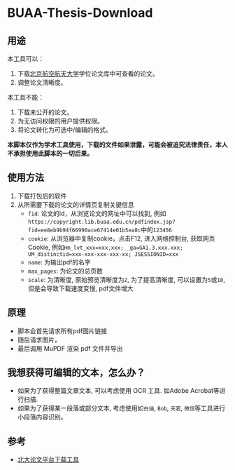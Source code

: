 # BUAA-Thesis-Download
## 用途
本工具可以：
1. 下载[北京航空航天大学](https://paper.lib.buaa.edu.cn/index.action)学位论文库中可查看的论文。
2. 调整论文清晰度。

本工具不能：
1. 下载未公开的论文。
2. 为无访问权限的用户提供权限。
3. 将论文转化为可选中/编辑的格式。

**本脚本仅作为学术工具使用，下载的文件如果泄露，可能会被追究法律责任，本人不承担使用此脚本的一切后果。**

## 使用方法
1. 下载打包后的软件
2. 从所需要下载的论文的详情页复制关键信息
   - `fid`: 论文的id，从浏览论文的网址中可以找到, 例如`https://copyright.lib.buaa.edu.cn/pdfindex.jsp?fid=ee8eb9b94f66990ace67414e01b5ea8c`中的`123456`
   - `cookie`: 从浏览器中复制cookie，点击F12, 进入网络控制台, 获取网页Cookie, 例如`Hm_lvt_xxx=xxx,xxx; _ga=GA1.3.xxx.xxx; UM_distinctid=xxx-xxx-xxx-xxx-xx; JSESSIONID=xxx`
   - `name`: 为输出pdf的名字
   - `max_pages`: 为论文的总页数
   - `scale`: 为清晰度, 原始预览清晰度为`2`, 为了提高清晰度, 可以设置为`5`或`10`, 但是会导致下载速度变慢, pdf文件增大

## 原理
- 脚本会首先请求所有pdf图片链接
- 随后请求图片，
- 最后调用 MuPDF 渲染 pdf 文件并导出

## 我想获得可编辑的文本，怎么办？
- 如果为了获得整篇文章文本, 可以考虑使用 OCR 工具. 如Adobe Acrobat等进行扫描.
- 如果为了获得某一段落或部分文本, 考虑使用如`白描`, `Bob`, `天若`, `微信`等工具进行小段落内容识别。

## 参考
- [北大论文平台下载工具](https://github.com/xiaotianxt/PKU-Thesis-Download)